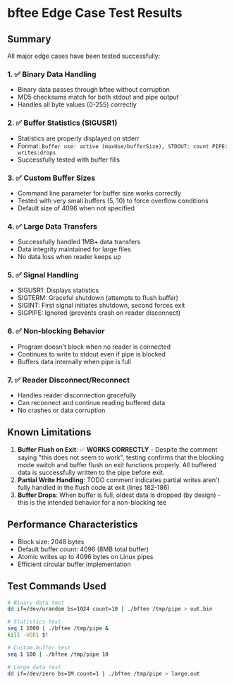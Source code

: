 # bftee Edge Case Test Results

## Summary

All major edge cases have been tested successfully:

### 1. ✅ Binary Data Handling
- Binary data passes through bftee without corruption
- MD5 checksums match for both stdout and pipe output
- Handles all byte values (0-255) correctly

### 2. ✅ Buffer Statistics (SIGUSR1)
- Statistics are properly displayed on stderr
- Format: `Buffer use: active (maxUse/bufferSize), STDOUT: count PIPE: writes:drops`
- Successfully tested with buffer fills

### 3. ✅ Custom Buffer Sizes
- Command line parameter for buffer size works correctly
- Tested with very small buffers (5, 10) to force overflow conditions
- Default size of 4096 when not specified

### 4. ✅ Large Data Transfers
- Successfully handled 1MB+ data transfers
- Data integrity maintained for large files
- No data loss when reader keeps up

### 5. ✅ Signal Handling
- SIGUSR1: Displays statistics
- SIGTERM: Graceful shutdown (attempts to flush buffer)
- SIGINT: First signal initiates shutdown, second forces exit
- SIGPIPE: Ignored (prevents crash on reader disconnect)

### 6. ✅ Non-blocking Behavior
- Program doesn't block when no reader is connected
- Continues to write to stdout even if pipe is blocked
- Buffers data internally when pipe is full

### 7. ✅ Reader Disconnect/Reconnect
- Handles reader disconnection gracefully
- Can reconnect and continue reading buffered data
- No crashes or data corruption

## Known Limitations

1. **Buffer Flush on Exit**: ✅ **WORKS CORRECTLY** - Despite the comment saying "this does not seem to work", testing confirms that the blocking mode switch and buffer flush on exit functions properly. All buffered data is successfully written to the pipe before exit.
2. **Partial Write Handling**: TODO comment indicates partial writes aren't fully handled in the flush code at exit (lines 182-186)
3. **Buffer Drops**: When buffer is full, oldest data is dropped (by design) - this is the intended behavior for a non-blocking tee

## Performance Characteristics

- Block size: 2048 bytes
- Default buffer count: 4096 (8MB total buffer)
- Atomic writes up to 4096 bytes on Linux pipes
- Efficient circular buffer implementation

## Test Commands Used

```bash
# Binary data test
dd if=/dev/urandom bs=1024 count=10 | ./bftee /tmp/pipe > out.bin

# Statistics test
seq 1 1000 | ./bftee /tmp/pipe &
kill -USR1 $!

# Custom buffer test
seq 1 100 | ./bftee /tmp/pipe 10

# Large data test
dd if=/dev/zero bs=1M count=1 | ./bftee /tmp/pipe > large.out
```